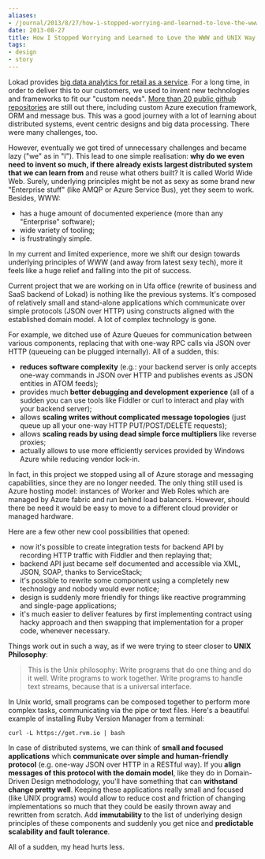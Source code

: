 ```yaml
---
aliases:
- /journal/2013/8/27/how-i-stopped-worrying-and-learned-to-love-the-www-and-unix.html/index.html
date: 2013-08-27
title: How I Stopped Worrying and Learned to Love the WWW and UNIX Way
tags:
- design
- story
---
```

<p>Lokad provides <a href="http://www.lokad.com/">big data analytics for retail as a service</a>. For a long time, in order to deliver this to our customers, we used to invent new technologies and frameworks to fit our "custom needs". <a href="http://lokad.github.io/">More than 20 public github repositories</a> are still out there, including custom Azure execution framework, ORM and message bus. This was a good journey with a lot of learning about distributed systems, event centric designs and big data processing. There were many challenges, too.</p>

<p>However, eventually we got tired of unnecessary challenges and became lazy ("we" as in "I"). This lead to one simple realisation: <strong>why do we even need to invent so much, if there already exists largest distributed system that we can learn from</strong> and reuse what others built? It is called World Wide Web. Surely, underlying principles might be not as sexy as some brand new "Enterprise stuff" (like AMQP or Azure Service Bus), yet they seem to work. Besides, WWW:</p>

<ul>
<li>has a huge amount of documented experience (more than any "Enterprise" software);</li>
<li>wide variety of tooling;</li>
<li>is frustratingly simple.</li>
</ul>

<p>In my current and limited experience, more we shift our design towards underlying principles of WWW (and away from latest sexy tech), more it feels like a huge relief and falling into the pit of success. </p>

<p>Current project that we are working on in Ufa office (rewrite of business and SaaS backend of Lokad) is nothing like the previous systems. It's composed of relatively small and stand-alone applications which communicate over simple protocols (JSON over HTTP) using constructs aligned with the established domain model. A lot of complex technology is gone.</p>

<p>For example, we ditched use of Azure Queues for communication between various components, replacing that with one-way RPC calls via JSON over HTTP (queueing can be plugged internally). All of a sudden, this:</p>

<ul>
<li><strong>reduces software complexity</strong> (e.g.: your backend server is only accepts one-way commands in JSON over HTTP and publishes events as JSON entities in ATOM feeds);</li>
<li>provides much <strong>better debugging and development experience</strong> (all of a sudden you can use tools like Fiddler or curl to interact and play with your backend server);</li>
<li>allows <strong>scaling writes without complicated message topologies</strong> (just queue up all your one-way HTTP PUT/POST/DELETE requests);</li>
<li>allows <strong>scaling reads by using dead simple force multipliers</strong> like reverse proxies;</li>
<li>actually allows to use more efficiently services provided by Windows Azure while reducing vendor lock-in.</li>
</ul>

<p>In fact, in this project we stopped using all of Azure storage and messaging capabilities, since they are no longer needed. The only thing still used is Azure hosting model: instances of Worker and Web Roles which are managed by Azure fabric and run behind load balancers. However, should there be need it would be easy to move to a different cloud provider or managed hardware.</p>

<p>Here are a few other new cool possibilities that opened:</p>

<ul>
<li>now it's possible to create integration tests for backend API by recording HTTP traffic with Fiddler and then replaying that;</li>
<li>backend API just became self documented and accessible via XML, JSON, SOAP, thanks to ServiceStack;</li>
<li>it's possible to rewrite some component using a completely new technology and nobody would ever notice;</li>
<li>design is suddenly more friendly for things like reactive programming and single-page applications;</li>
<li>it's much easier to deliver features by first implementing contract using hacky approach and then swapping that implementation for a proper code, whenever necessary.</li>
</ul>

<p>Things work out in such a way, as if we were trying to steer closer to <strong>UNIX Philosophy</strong>:</p>

<blockquote>
  <p>This is the Unix philosophy: Write programs that do one thing and do it well. Write programs to work together. Write programs to handle text streams, because that is a universal interface.</p>
</blockquote>

<p>In Unix world, small programs can be composed together to perform more complex tasks, communicating via the pipe or text files. Here's a beautiful example of installing Ruby Version Manager from a terminal:</p>

<pre><code>curl -L https://get.rvm.io | bash
</code></pre>

<p>In case of distributed systems, we can think of <strong>small and focused applications</strong> which <strong>communicate over  simple and human-friendly protocol</strong> (e.g. one-way JSON over HTTP in a RESTful way). If you <strong>align messages of this protocol with the domain model</strong>, like they do in Domain-Driven Design methodology, you'll have something that can <strong>withstand change pretty well</strong>. Keeping these applications really small and focused (like UNIX programs) would allow to reduce cost and friction of changing implementations so much that they could be easily thrown away and rewritten from scratch. Add <strong>immutability</strong> to the list of underlying design principles of these components and suddenly you get nice and <strong>predictable scalability and fault tolerance</strong>.</p>

<p>All of a sudden, my head hurts less.</p>
